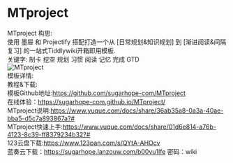# MTproject
MTproject 构思:  
使用 墨屉 和 Projectify 搭配打造一个从 [日常规划&知识规划] 到 [渐进阅读&间隔复习] 的一站式Tiddlywiki开箱即用模板.  
关键字: 制卡 挖空 规划 习惯 阅读 记忆 完成 GTD   
![MTproject](https://user-images.githubusercontent.com/105823680/179948876-0e3f0bc8-11cf-4052-ae63-ddb8635208eb.png)   
模板详情:   
教程&下载:  
模板Github地址:https://github.com/sugarhope-com/MTproject  
在线体验：https://sugarhope-com.github.io/MTproject/  
MTproject说明:https://www.yuque.com/docs/share/36ab35a8-0a3a-40ae-bba5-d5c7a893867a?#  
MTproject快速上手:https://www.yuque.com/docs/share/01d6e814-a76b-4123-8c39-ff8379234b32?#  
123云盘下载:https://www.123pan.com/s/QYtA-AHOcv  
蓝奏云下载：https://sugarhope.lanzouw.com/b00vu1lfe 密码：wiki  
